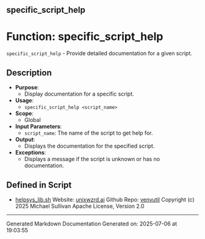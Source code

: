 ## specific_script_help
# Function: specific_script_help
 `specific_script_help` - Provide detailed documentation for a given script.
## Description
- **Purpose**:
  - Display documentation for a specific script.
- **Usage**: 
  - `specific_script_help <script_name>`
- **Scope**:
  - Global
- **Input Parameters**: 
  - `script_name`: The name of the script to get help for.
- **Output**: 
  - Displays the documentation for the specified script.
- **Exceptions**: 
  - Displays a message if the script is unknown or has no documentation.

## Defined in Script

* [helpsys_lib.sh](../helpsys_lib_sh.md)
Website: [unixwzrd.ai](https://unixwzrd.ai)
Github Repo: [venvutil](https://github.com/unixwzrd/venvutil)
Copyright (c) 2025 Michael Sullivan
Apache License, Version 2.0

---

Generated Markdown Documentation
Generated on: 2025-07-06 at 19:03:55

